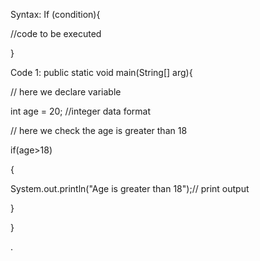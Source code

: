 Syntax:
If (condition){

//code to be executed

}

Code 1:
public static void main(String[] arg){

// here we declare variable

int age = 20; //integer data format

// here we check the age is greater than 18

if(age>18)

{

System.out.println("Age is greater than 18");// print output

}

}

.
